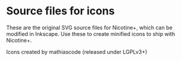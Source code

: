 # Source files for icons

These are the original SVG source files for Nicotine+, which can be modified in Inkscape. Use these to create minified icons to ship with Nicotine+.

Icons created by mathiascode (released under LGPLv3+)
